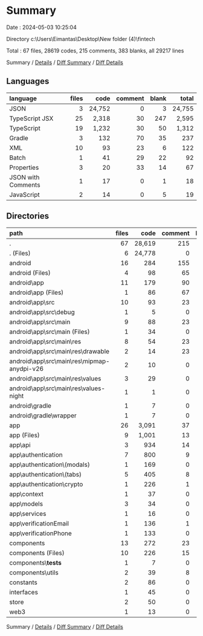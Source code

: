 # Summary

Date : 2024-05-03 10:25:04

Directory c:\\Users\\Eimantas\\Desktop\\New folder (4)\\fintech

Total : 67 files,  28619 codes, 215 comments, 383 blanks, all 29217 lines

Summary / [Details](details.md) / [Diff Summary](diff.md) / [Diff Details](diff-details.md)

## Languages
| language | files | code | comment | blank | total |
| :--- | ---: | ---: | ---: | ---: | ---: |
| JSON | 3 | 24,752 | 0 | 3 | 24,755 |
| TypeScript JSX | 25 | 2,318 | 30 | 247 | 2,595 |
| TypeScript | 19 | 1,232 | 30 | 50 | 1,312 |
| Gradle | 3 | 132 | 70 | 35 | 237 |
| XML | 10 | 93 | 23 | 6 | 122 |
| Batch | 1 | 41 | 29 | 22 | 92 |
| Properties | 3 | 20 | 33 | 14 | 67 |
| JSON with Comments | 1 | 17 | 0 | 1 | 18 |
| JavaScript | 2 | 14 | 0 | 5 | 19 |

## Directories
| path | files | code | comment | blank | total |
| :--- | ---: | ---: | ---: | ---: | ---: |
| . | 67 | 28,619 | 215 | 383 | 29,217 |
| . (Files) | 6 | 24,778 | 0 | 5 | 24,783 |
| android | 16 | 284 | 155 | 77 | 516 |
| android (Files) | 4 | 98 | 65 | 46 | 209 |
| android\\app | 11 | 179 | 90 | 30 | 299 |
| android\\app (Files) | 1 | 86 | 67 | 24 | 177 |
| android\\app\\src | 10 | 93 | 23 | 6 | 122 |
| android\\app\\src\\debug | 1 | 5 | 0 | 3 | 8 |
| android\\app\\src\\main | 9 | 88 | 23 | 3 | 114 |
| android\\app\\src\\main (Files) | 1 | 34 | 0 | 0 | 34 |
| android\\app\\src\\main\\res | 8 | 54 | 23 | 3 | 80 |
| android\\app\\src\\main\\res\\drawable | 2 | 14 | 23 | 3 | 40 |
| android\\app\\src\\main\\res\\mipmap-anydpi-v26 | 2 | 10 | 0 | 0 | 10 |
| android\\app\\src\\main\\res\\values | 3 | 29 | 0 | 0 | 29 |
| android\\app\\src\\main\\res\\values-night | 1 | 1 | 0 | 0 | 1 |
| android\\gradle | 1 | 7 | 0 | 1 | 8 |
| android\\gradle\\wrapper | 1 | 7 | 0 | 1 | 8 |
| app | 26 | 3,091 | 37 | 235 | 3,363 |
| app (Files) | 9 | 1,001 | 13 | 118 | 1,132 |
| app\\api | 3 | 934 | 14 | 9 | 957 |
| app\\authentication | 7 | 800 | 9 | 73 | 882 |
| app\\authentication\\(modals) | 1 | 169 | 0 | 15 | 184 |
| app\\authentication\\(tabs) | 5 | 405 | 8 | 47 | 460 |
| app\\authentication\\crypto | 1 | 226 | 1 | 11 | 238 |
| app\\context | 1 | 37 | 0 | 9 | 46 |
| app\\models | 3 | 34 | 0 | 3 | 37 |
| app\\services | 1 | 16 | 0 | 7 | 23 |
| app\\verificationEmail | 1 | 136 | 1 | 8 | 145 |
| app\\verificationPhone | 1 | 133 | 0 | 8 | 141 |
| components | 13 | 272 | 23 | 56 | 351 |
| components (Files) | 10 | 226 | 15 | 37 | 278 |
| components\\__tests__ | 1 | 7 | 0 | 4 | 11 |
| components\\utils | 2 | 39 | 8 | 15 | 62 |
| constants | 2 | 86 | 0 | 1 | 87 |
| interfaces | 1 | 45 | 0 | 3 | 48 |
| store | 2 | 50 | 0 | 5 | 55 |
| web3 | 1 | 13 | 0 | 1 | 14 |

Summary / [Details](details.md) / [Diff Summary](diff.md) / [Diff Details](diff-details.md)